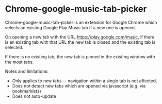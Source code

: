 # Chrome-google-music-tab-picker

Chrome-google-music-tab-picker is an extension for Google Chrome which selects an existing Google Play Music tab if a new one is opened.

On opening a new tab with the URL https://play.google.com/music, if there is an existing tab with that URL the new tab is closed and the existing tab is selected.

If there is no existing tab, the new tab is pinned in the existing window with the most tabs.

Notes and limitations:

- Only applies to new tabs -- navigation within a single tab is not affected.
- Does not detect new tabs which are opened via javascript (e.g. via bookmarklets)
- Does not auto-update
